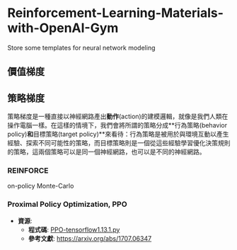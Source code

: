 # Reinforcement-Learning-Materials-with-OpenAI-Gym
Store some templates for neural network modeling

## 價值梯度

## 策略梯度
策略梯度是一種直接以神經網路產出**動作**(action)的建模邏輯，就像是我們人類在操作電腦一樣。在這樣的情境下，我們會將所謂的策略分成**行為策略(behavior policy)**和**目標策略(target policy)**來看待：行為策略是被用於與環境互動以產生經驗、探索不同可能性的策略，而目標策略則是一個從這些經驗學習優化決策規則的策略，這兩個策略可以是同一個神經網路，也可以是不同的神經網路。

### REINFORCE
on-policy Monte-Carlo

### Proximal Policy Optimization, PPO
- **資源**:
    - **程式碼**: [PPO-tensorflow1.13.1.py](#code)
    - **參考文獻**: https://arxiv.org/abs/1707.06347
